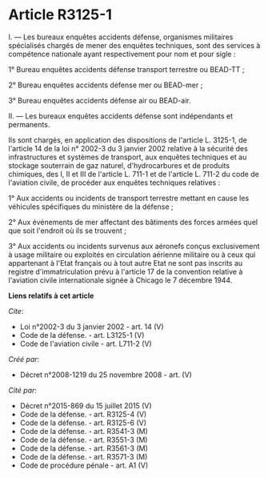 # Article R3125-1

I. ― Les bureaux enquêtes accidents défense, organismes militaires spécialisés chargés de mener des enquêtes techniques, sont
des services à compétence nationale ayant respectivement pour nom et pour sigle : 

1° Bureau enquêtes accidents défense transport terrestre ou BEAD-TT ; 

2° Bureau enquêtes accidents défense mer ou BEAD-mer ; 

3° Bureau enquêtes accidents défense air ou BEAD-air. 

II. ― Les bureaux enquêtes accidents défense sont indépendants et permanents. 

Ils sont chargés, en application des dispositions de l'article L. 3125-1, de l'article 14 de la loi n° 2002-3 du 3 janvier
2002 relative à la sécurité des infrastructures et systèmes de transport, aux enquêtes techniques et au stockage souterrain
de gaz naturel, d'hydrocarbures et de produits chimiques, des I, II et III de l'article L. 711-1 et de l'article L. 711-2 du
code de l'aviation civile, de procéder aux enquêtes techniques relatives : 

1° Aux accidents ou incidents de transport terrestre mettant en cause les véhicules spécifiques du ministère de la défense ; 

2° Aux événements de mer affectant des bâtiments des forces armées quel que soit l'endroit où ils se trouvent ; 

3° Aux accidents ou incidents survenus aux aéronefs conçus exclusivement à usage militaire ou exploités en circulation
aérienne militaire ou à ceux qui appartenant à l'Etat français ou à tout autre Etat ne sont pas inscrits au registre
d'immatriculation prévu à l'article 17 de la convention relative à l'aviation civile internationale signée à Chicago le 7
décembre 1944.

**Liens relatifs à cet article**

_Cite_:

  - Loi n°2002-3 du 3 janvier 2002 - art. 14 (V)
  - Code de la défense. - art. L3125-1 (V)
  - Code de l'aviation civile - art. L711-2 (V)

_Créé par_:

  - Décret n°2008-1219 du 25 novembre 2008 - art. (V)

_Cité par_:

  - Décret n°2015-869 du 15 juillet 2015 (V)
  - Code de la défense. - art. R3125-4 (V)
  - Code de la défense. - art. R3125-6 (V)
  - Code de la défense. - art. R3541-3 (M)
  - Code de la défense. - art. R3551-3 (M)
  - Code de la défense. - art. R3561-3 (M)
  - Code de la défense. - art. R3571-3 (M)
  - Code de procédure pénale - art. A1 (V)

